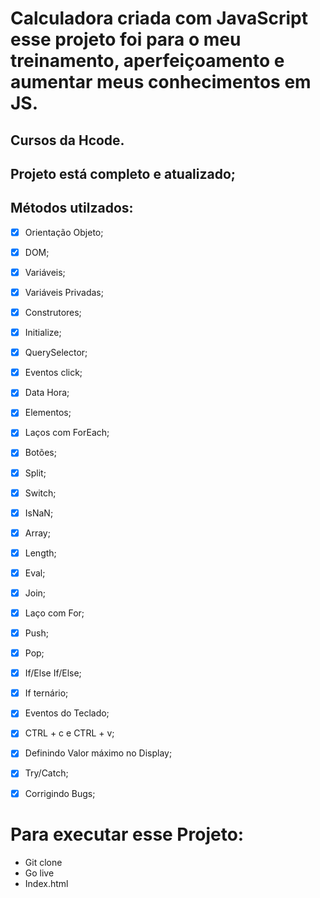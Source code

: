 
# Calculadora criada com JavaScript esse projeto foi para  o meu treinamento, aperfeiçoamento e aumentar meus conhecimentos em JS.

## Cursos da Hcode.

## Projeto está completo e  atualizado;

## Métodos utilzados:

- [x] Orientação Objeto;
- [x] DOM;
- [x] Variáveis;
- [x] Variáveis Privadas;
- [x] Construtores;
- [x] Initialize;
- [x] QuerySelector;
- [x] Eventos click;
- [x] Data Hora;
- [x] Elementos;
- [x] Laços com ForEach;
- [x] Botões;
- [x] Split;
- [x] Switch;
- [x] IsNaN;
- [x] Array;
- [x] Length;
- [x] Eval;
- [x] Join;
- [x] Laço com For;
- [x] Push;
- [x] Pop;
- [x] If/Else If/Else;
- [x] If ternário;
- [x] Eventos do Teclado;
- [x] CTRL + c e CTRL + v;
- [x] Definindo Valor máximo no Display;
- [x] Try/Catch;
- [x] Corrigindo Bugs;


# Para executar esse Projeto:

- Git clone
- Go live
- Index.html
